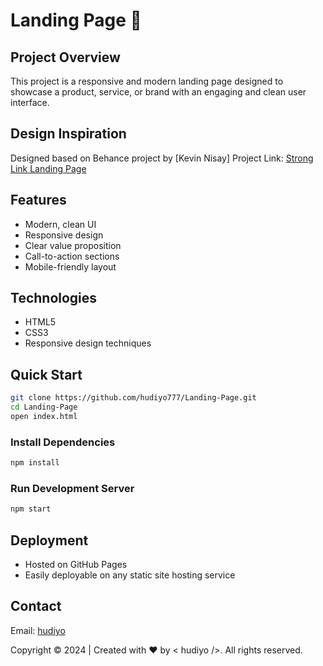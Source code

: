 # Landing Page 🔗

## Project Overview
This project is a responsive and modern landing page designed to showcase a product, service, or brand with an engaging and clean user interface.

## Design Inspiration
Designed based on Behance project by [Kevin Nisay]
Project Link: [Strong Link Landing Page](https://www.behance.net/gallery/162475839/Strong-Link-Landing-Page)

## Features
- Modern, clean UI
- Responsive design
- Clear value proposition
- Call-to-action sections
- Mobile-friendly layout

## Technologies
- HTML5
- CSS3
- Responsive design techniques

## Quick Start
```bash
git clone https://github.com/hudiyo777/Landing-Page.git
cd Landing-Page
open index.html
```
### Install Dependencies
```bash
npm install
```

### Run Development Server
```bash
npm start
```

## Deployment
- Hosted on GitHub Pages
- Easily deployable on any static site hosting service

## Contact
Email: [hudiyo](mailto:hudiyo777@gmail.com)


Copyright © 2024 | Created with ❤️ by < hudiyo />. All rights reserved.

